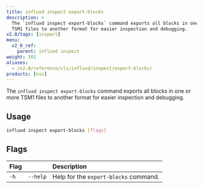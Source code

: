 ```yaml
---
title: influxd inspect export-blocks
description: >
  The `influxd inspect export-blocks` command exports all blocks in one or more
  TSM1 files to another format for easier inspection and debugging.
v2.0/tags: [inspect]
menu:
  v2_0_ref:
    parent: influxd inspect
weight: 301
aliases:
  - /v2.0/reference/cli/influxd/inspect/export-blocks/
products: [oss]
---
```


The `influxd inspect export-blocks` command exports all blocks in one or more
TSM1 files to another format for easier inspection and debugging.

## Usage
```sh
influxd inspect export-blocks [flags]
```

## Flags
| Flag |          | Description                           |
|:---- |:---      |:-----------                           |
| `-h` | `--help` | Help for the `export-blocks` command. |
